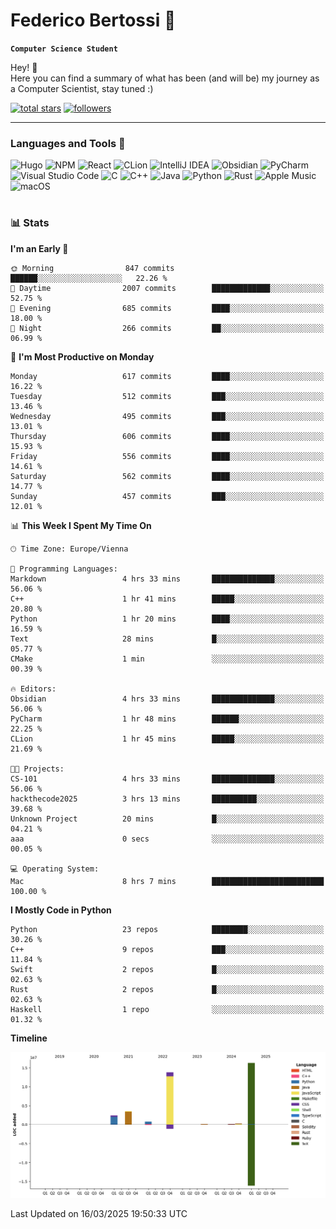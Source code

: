 # Federico Bertossi 🚀

**`Computer Science Student`**

[//]: # (Thanks to @ForrestKnight for the inspiration.)

<!-- TODO: Insert a banner image -->

Hey! 👋</br>
Here you can find a summary of what has been (and will be) my journey as a Computer Scientist, stay tuned :)

   <p>
      <a href="https://github.com/mrBymax?tab=repositories&sort=stargazers">
         <img alt="total stars" title="Total stars on GitHub" src="https://custom-icon-badges.demolab.com/github/stars/mrBymax?color=55960c&style=for-the-badge&labelColor=488207&logo=star"/></a>
<a href="https://github.com/mrBymax?tab=followers">
         <img alt="followers" title="Follow me on Github" src="https://custom-icon-badges.demolab.com/github/followers/mrBymax?color=236ad3&labelColor=1155ba&style=for-the-badge&logo=person-add&label=Follow&logoColor=white"/></a>
   </p>

---

<!-- TODO: Insert a GIF -->
### Languages and Tools 🧰

<!-- TODO: Change it with shields -->
![Hugo](https://img.shields.io/badge/Hugo-black.svg?style=for-the-badge&logo=Hugo)
![NPM](https://img.shields.io/badge/NPM-%23CB3837.svg?style=for-the-badge&logo=npm&logoColor=white)
![React](https://img.shields.io/badge/react-%2320232a.svg?style=for-the-badge&logo=react&logoColor=%2361DAFB)
![CLion](https://img.shields.io/badge/CLion-black?style=for-the-badge&logo=clion&logoColor=white)
![IntelliJ IDEA](https://img.shields.io/badge/IntelliJIDEA-000000.svg?style=for-the-badge&logo=intellij-idea&logoColor=white)
![Obsidian](https://img.shields.io/badge/Obsidian-%23483699.svg?style=for-the-badge&logo=obsidian&logoColor=white)
![PyCharm](https://img.shields.io/badge/pycharm-143?style=for-the-badge&logo=pycharm&logoColor=black&color=black&labelColor=green)
![Visual Studio Code](https://img.shields.io/badge/Visual%20Studio%20Code-0078d7.svg?style=for-the-badge&logo=visual-studio-code&logoColor=white)
![C](https://img.shields.io/badge/c-%2300599C.svg?style=for-the-badge&logo=c&logoColor=white)
![C++](https://img.shields.io/badge/c++-%2300599C.svg?style=for-the-badge&logo=c%2B%2B&logoColor=white)
![Java](https://img.shields.io/badge/java-%23ED8B00.svg?style=for-the-badge&logo=openjdk&logoColor=white)
![Python](https://img.shields.io/badge/python-3670A0?style=for-the-badge&logo=python&logoColor=ffdd54)
![Rust](https://img.shields.io/badge/Rust-000000?logo=Rust&logoColor=white)
![Apple Music](https://img.shields.io/badge/Apple_Music-9933CC?style=for-the-badge&logo=apple-music&logoColor=white)
![macOS](https://img.shields.io/badge/mac%20os-000000?style=for-the-badge&logo=macos&logoColor=F0F0F0)


#

### 📊 Stats

<!-- ![My GitHub stats](https://github-readme-stats.vercel.app/api?username=mrBymax&show_icons=true&theme=dracula) -->


<!--START_SECTION:waka-->
**I'm an Early 🐤** 

```text
🌞 Morning                847 commits         ██████░░░░░░░░░░░░░░░░░░░   22.26 % 
🌆 Daytime                2007 commits        █████████████░░░░░░░░░░░░   52.75 % 
🌃 Evening                685 commits         ████░░░░░░░░░░░░░░░░░░░░░   18.00 % 
🌙 Night                  266 commits         ██░░░░░░░░░░░░░░░░░░░░░░░   06.99 % 
```
📅 **I'm Most Productive on Monday** 

```text
Monday                   617 commits         ████░░░░░░░░░░░░░░░░░░░░░   16.22 % 
Tuesday                  512 commits         ███░░░░░░░░░░░░░░░░░░░░░░   13.46 % 
Wednesday                495 commits         ███░░░░░░░░░░░░░░░░░░░░░░   13.01 % 
Thursday                 606 commits         ████░░░░░░░░░░░░░░░░░░░░░   15.93 % 
Friday                   556 commits         ████░░░░░░░░░░░░░░░░░░░░░   14.61 % 
Saturday                 562 commits         ████░░░░░░░░░░░░░░░░░░░░░   14.77 % 
Sunday                   457 commits         ███░░░░░░░░░░░░░░░░░░░░░░   12.01 % 
```


📊 **This Week I Spent My Time On** 

```text
🕑︎ Time Zone: Europe/Vienna

💬 Programming Languages: 
Markdown                 4 hrs 33 mins       ██████████████░░░░░░░░░░░   56.06 % 
C++                      1 hr 41 mins        █████░░░░░░░░░░░░░░░░░░░░   20.80 % 
Python                   1 hr 20 mins        ████░░░░░░░░░░░░░░░░░░░░░   16.59 % 
Text                     28 mins             █░░░░░░░░░░░░░░░░░░░░░░░░   05.77 % 
CMake                    1 min               ░░░░░░░░░░░░░░░░░░░░░░░░░   00.39 % 

🔥 Editors: 
Obsidian                 4 hrs 33 mins       ██████████████░░░░░░░░░░░   56.06 % 
PyCharm                  1 hr 48 mins        ██████░░░░░░░░░░░░░░░░░░░   22.25 % 
CLion                    1 hr 45 mins        █████░░░░░░░░░░░░░░░░░░░░   21.69 % 

🐱‍💻 Projects: 
CS-101                   4 hrs 33 mins       ██████████████░░░░░░░░░░░   56.06 % 
hackthecode2025          3 hrs 13 mins       ██████████░░░░░░░░░░░░░░░   39.68 % 
Unknown Project          20 mins             █░░░░░░░░░░░░░░░░░░░░░░░░   04.21 % 
aaa                      0 secs              ░░░░░░░░░░░░░░░░░░░░░░░░░   00.05 % 

💻 Operating System: 
Mac                      8 hrs 7 mins        █████████████████████████   100.00 % 
```

**I Mostly Code in Python** 

```text
Python                   23 repos            ████████░░░░░░░░░░░░░░░░░   30.26 % 
C++                      9 repos             ███░░░░░░░░░░░░░░░░░░░░░░   11.84 % 
Swift                    2 repos             █░░░░░░░░░░░░░░░░░░░░░░░░   02.63 % 
Rust                     2 repos             █░░░░░░░░░░░░░░░░░░░░░░░░   02.63 % 
Haskell                  1 repo              ░░░░░░░░░░░░░░░░░░░░░░░░░   01.32 % 
```



**Timeline**

![Lines of Code chart](https://raw.githubusercontent.com/mrBymax/mrBymax/main/assets/bar_graph.png)


 Last Updated on 16/03/2025 19:50:33 UTC
<!--END_SECTION:waka-->


[linkedin]: https://linkedin.com/federico-bertossi
[website]:  https://www.federicobertossi.com

</details>

